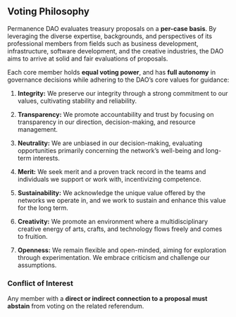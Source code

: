 ## Voting Philosophy

Permanence DAO evaluates treasury proposals on a **per-case basis**. By leveraging the diverse expertise, backgrounds, and perspectives of its professional members from fields such as business development, infrastructure, software development, and the creative industries, the DAO aims to arrive at solid and fair evaluations of proposals.

Each core member holds **equal voting power**, and has **full autonomy** in governance decisions while adhering to the DAO’s core values for guidance:

1. **Integrity:** We preserve our integrity through a strong commitment to our values, cultivating stability and reliability.

2. **Transparency:** We promote accountability and trust by focusing on transparency in our direction, decision-making, and resource management.

3. **Neutrality:** We are unbiased in our decision-making, evaluating opportunities primarily concerning the network’s well-being and long-term interests.

4. **Merit:** We seek merit and a proven track record in the teams and individuals we support or work with, incentivizing competence.

5. **Sustainability:** We acknowledge the unique value offered by the networks we operate in, and we work to sustain and enhance this value for the long term.

6. **Creativity:** We promote an environment where a multidisciplinary creative energy of arts, crafts, and technology flows freely and comes to fruition.

7. **Openness:** We remain flexible and open-minded, aiming for exploration through experimentation. We embrace criticism and challenge our assumptions.

### Conflict of Interest

Any member with a **direct or indirect connection to a proposal must abstain** from voting on the related referendum.